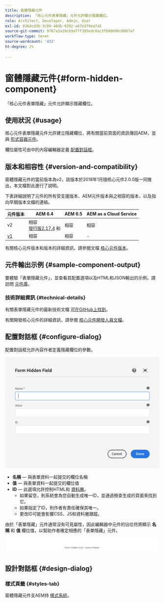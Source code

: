 ```yaml
---
title: 窗體隱藏元件
description: 「核心元件表單隱藏」元件允許顯示隱藏欄位。
role: Architect, Developer, Admin, User
exl-id: 0364cd3b-3c09-46db-9392-a67e3f9ea7a5
source-git-commit: 9767a3a10cb9a77f385edc0ac3fb00096c0087af
workflow-type: tm+mt
source-wordcount: '432'
ht-degree: 2%

---
```


# 窗體隱藏元件{#form-hidden-component}

「核心元件表單隱藏」元件允許顯示隱藏欄位。

## 使用狀況 {#usage}

核心元件表單隱藏元件允許建立隱藏欄位，將有關當前頁面的資訊傳回AEM，並與 [形式容器元件](form-container.md)。

欄位屬性可由中的內容編輯器定義 [配置對話框](form-hidden.md)。

## 版本和相容性 {#version-and-compatibility}

窗體隱藏元件的當前版本為v2，該版本於2018年1月隨核心元件2.0.0版一同推出，本文檔對此進行了說明。

下表詳細說明了元件的所有受支援版本、AEM元件版本與之相容的版本，以及指向早期版本文檔的連結。

| 元件版本 | AEM 6.4 | AEM 6.5 | AEM as a Cloud Service  |
|--- |--- |--- |---|
| v2 | 相容<br>[發行版2.17.4](/help/versions.md) 和 | 相容 | 相容 |
| [v1](/help/components/v1/form-hidden-v1.md) | 相容 | 相容 | - |

有關核心元件版本和版本的詳細資訊，請參閱文檔 [核心元件版本](/help/versions.md)。

## 元件輸出示例 {#sample-component-output}

要體驗「表單隱藏元件」，並查看其配置選項以及HTML和JSON輸出的示例，請訪問 [元件庫](https://adobe.com/go/aem_cmp_library_form_hidden)。

### 技術詳細資訊 {#technical-details}

有關表單隱藏元件的最新技術文檔 [可在GitHub上找到](https://adobe.com/go/aem_cmp_tech_form_hidden_v2)。

有關開發核心元件的詳細資訊，請參閱 [核心元件開發人員文檔](/help/developing/overview.md)。

## 配置對話框 {#configure-dialog}

配置對話框允許內容作者定義隱藏欄位的參數。

![「表單隱藏編輯」對話框](/help/assets/form-hidden-edit.png)

* **名稱**  — 與表單資料一起提交的欄位名稱
* **值**  — 與表單資料一起提交的欄位值
* **ID**  — 此選項允許控制HTML和 [資料層](/help/developing/data-layer/overview.md)。
   * 如果留空，則系統會為您自動生成唯一ID，並通過檢查生成的頁面來找到它。
   * 如果指定了ID，則作者有責任確保其唯一。
   * 更改ID可能會影響CSS、JS和資料層跟蹤。

由於「表單隱藏」元件通常沒有可見屬性，因此編輯器中元件的佔位符將顯示 **名稱** 和 **值** 欄位值，以幫助作者確定相應的「表單隱藏」元件。

![窗體隱藏元件示例](/help/assets/form-hidden-example.png)

## 設計對話框 {#design-dialog}

### 樣式頁籤 {#styles-tab}

窗體隱藏元件支AEM持 [樣式系統](/help/get-started/authoring.md#component-styling)。
